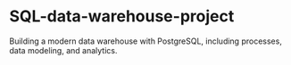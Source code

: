 # SQL-data-warehouse-project
Building a modern data warehouse with PostgreSQL, including processes, data modeling, and analytics.
